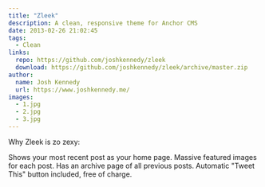 ```yaml
---
title: "Zleek"
description: A clean, responsive theme for Anchor CMS
date: 2013-02-26 21:02:45
tags:
  - Clean
links:
  repo: https://github.com/joshkennedy/zleek
  download: https://github.com/joshkennedy/zleek/archive/master.zip
author:
  name: Josh Kennedy
  url: https://www.joshkennedy.me/
images:
  - 1.jpg
  - 2.jpg
  - 3.jpg
---
```


Why Zleek is zo zexy:

Shows your most recent post as your home page.
Massive featured images for each post.
Has an archive page of all previous posts.
Automatic "Tweet This" button included, free of charge.
